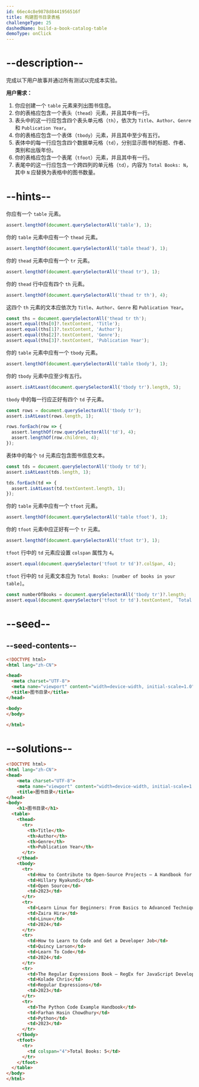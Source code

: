 ```yaml
---
id: 66ec4c8e9878d8441956516f
title: 构建图书目录表格
challengeType: 25
dashedName: build-a-book-catalog-table
demoType: onClick
---
```


# --description--

完成以下用户故事并通过所有测试以完成本实验。

**用户需求：**

1. 你应创建一个 `table` 元素来列出图书信息。
1. 你的表格应包含一个表头（`thead`）元素，并且其中有一行。
1. 表头中的这一行应包含四个表头单元格（`th`），依次为 `Title`、`Author`、`Genre` 和 `Publication Year`。
1. 你的表格应包含一个表体（`tbody`）元素，并且其中至少有五行。
1. 表体中的每一行应包含四个数据单元格（`td`），分别显示图书的标题、作者、类别和出版年份。
1. 你的表格应包含一个表尾（`tfoot`）元素，并且其中有一行。
1. 表尾中的这一行应包含一个跨四列的单元格（`td`），内容为 `Total Books: N`，其中 `N` 应替换为表格中的图书数量。

# --hints--

你应有一个 `table` 元素。

```js
assert.lengthOf(document.querySelectorAll('table'), 1);
```

你的 `table` 元素中应有一个 `thead` 元素。

```js
assert.lengthOf(document.querySelectorAll('table thead'), 1);
```

你的 `thead` 元素中应有一个 `tr` 元素。

```js
assert.lengthOf(document.querySelectorAll('thead tr'), 1);
```

你的 `thead` 行中应有四个 `th` 元素。

```js
assert.lengthOf(document.querySelectorAll('thead tr th'), 4);
```

这四个 `th` 元素的文本应依次为 `Title`、`Author`、`Genre` 和 `Publication Year`。

```js
const ths = document.querySelectorAll('thead tr th');
assert.equal(ths[0]?.textContent, 'Title');
assert.equal(ths[1]?.textContent, 'Author');
assert.equal(ths[2]?.textContent, 'Genre');
assert.equal(ths[3]?.textContent, 'Publication Year');
```

你的 `table` 元素中应有一个 `tbody` 元素。

```js
assert.lengthOf(document.querySelectorAll('table tbody'), 1);
```

你的 `tbody` 元素中应至少有五行。

```js
assert.isAtLeast(document.querySelectorAll('tbody tr').length, 5);
```

`tbody` 中的每一行应正好有四个 `td` 子元素。

```js
const rows = document.querySelectorAll('tbody tr');
assert.isAtLeast(rows.length, 1);

rows.forEach(row => {
  assert.lengthOf(row.querySelectorAll('td'), 4);
  assert.lengthOf(row.children, 4);
});
```

表体中的每个 `td` 元素应包含图书信息文本。

```js
const tds = document.querySelectorAll('tbody tr td');
assert.isAtLeast(tds.length, 1);

tds.forEach(td => {
  assert.isAtLeast(td.textContent.length, 1);
});
```

你的 `table` 元素中应有一个 `tfoot` 元素。

```js
assert.lengthOf(document.querySelectorAll('table tfoot'), 1);
```

你的 `tfoot` 元素中应正好有一个 `tr` 元素。

```js
assert.lengthOf(document.querySelectorAll('tfoot tr'), 1);
```

`tfoot` 行中的 `td` 元素应设置 `colspan` 属性为 `4`。

```js
assert.equal(document.querySelector('tfoot tr td')?.colSpan, 4);
```

`tfoot` 行中的 `td` 元素文本应为 `Total Books: [number of books in your table]`。

```js
const numberOfBooks = document.querySelectorAll('tbody tr')?.length;
assert.equal(document.querySelector('tfoot tr td').textContent, `Total Books: ${numberOfBooks}`);
```

# --seed--

## --seed-contents--

```html
<!DOCTYPE html>
<html lang="zh-CN">

<head>
  <meta charset="UTF-8">
  <meta name="viewport" content="width=device-width, initial-scale=1.0">
  <title>图书目录</title>
</head>

<body>
</body>

</html>
```

# --solutions--

```html
<!DOCTYPE html>
<html lang="zh-CN">
<head>
    <meta charset="UTF-8">
    <meta name="viewport" content="width=device-width, initial-scale=1.0">
    <title>图书目录</title>
</head>
<body>
    <h1>图书目录</h1>
  <table>
    <thead>
      <tr>
        <th>Title</th>
        <th>Author</th>
        <th>Genre</th>
        <th>Publication Year</th>
      </tr>
    </thead>
    <tbody>
      <tr>
        <td>How to Contribute to Open-Source Projects – A Handbook for Beginners</td>
        <td>Hillary Nyakundi</td>
        <td>Open Source</td>
        <td>2023</td>
      </tr>
      <tr>
        <td>Learn Linux for Beginners: From Basics to Advanced Techniques</td>
        <td>Zaira Hira</td>
        <td>Linux</td>
        <td>2024</td>
      </tr>
      <tr>
        <td>How to Learn to Code and Get a Developer Job</td>
        <td>Quincy Larson</td>
        <td>Learn To Code</td>
        <td>2024</td>
      </tr>
      <tr>
        <td>The Regular Expressions Book – RegEx for JavaScript Developers</td>
        <td>Kolade Chris</td>
        <td>Regular Expressions</td>
        <td>2023</td>
      </tr>
      <tr>
        <td>The Python Code Example Handbook</td>
        <td>Farhan Hasin Chowdhury</td>
        <td>Python</td>
        <td>2023</td>
      </tr>
    </tbody>
    <tfoot>
      <tr>
        <td colspan="4">Total Books: 5</td>
      </tr>
    </tfoot>
  </table>
</body>
</html>
```

